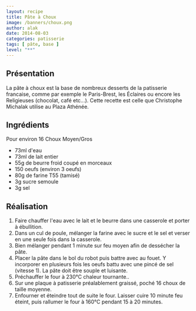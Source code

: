 ```yaml
---
layout: recipe
title: Pâte à Choux
image: /banners/choux.png
author: alak
date: 2014-08-03
categories: patisserie
tags: [ pâte, base ]
level: "**"
---
```


## Présentation

La pâte à choux est la base de nombreux desserts de la patisserie francaise, comme par exemple le Paris-Brest,
les Éclaires ou encore les Religieuses (chocolat, café etc...).
Cette recette est celle que Christophe Michalak utilise au Plaza Athénée.

## Ingrédients

Pour environ 16 Choux Moyen/Gros

* 73ml d'eau
* 73ml de lait entier
* 55g de beurre froid coupé en morceaux
* 150 oeufs (environ 3 oeufs)
* 80g de farine T55 (tamisé)
* 3g sucre semoule
* 3g sel


## Réalisation

1. Faire chauffer l'eau avec le lait et le beurre dans une casserole et porter à ébullition.
2. Dans un cul de poule, mélanger la farine avec le sucre et le sel et verser en une seule fois dans la casserole.
3. Bien mélanger pendant 1 minute sur feu moyen afin de dessécher la pâte.
4. Placer la pâte dans le bol du robot puis battre avec au fouet. Y incorporer en plusieurs fois les oeufs battu avec une pincé de sel (vitesse 1). La pâte doit être souple et luisante.
5. Préchauffer le four à 230°C chaleur tournante..
6. Sur une plaque à patisserie préalablement graissé, poché 16 choux de taille moyenne.
7. Enfourner et éteindre tout de suite le four. Laisser cuire 10 minute feu éteint, puis rallumer le four à 160°C pendant 15 à 20 minutes.
